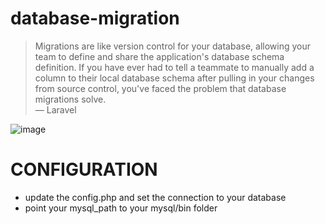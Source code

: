 # database-migration

>Migrations are like version control for your database, allowing your team to define and share the application's database schema definition. If you have ever had to tell a teammate to manually add a column to their local database schema after pulling in your changes from source control, you've faced the problem that database migrations solve.  
&mdash; Laravel

![image](https://user-images.githubusercontent.com/37282871/118764554-46ffff80-b8ac-11eb-9082-b2df72238ad4.png)

# CONFIGURATION
- update the config.php and set the connection to your database
- point your mysql_path to your mysql/bin folder
